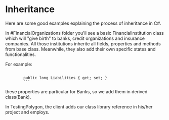 # Inheritance

Here are some good examples explaining the process of inheritance in C#.

In #FinancialOrganizations folder you'll see a basic FinancialInstitution class which will "give birth" to banks, credit organizations and insurance companies.
All those institutions inherite all fields, properties and methods from base class. Meanwhile, they also add their own specific states and functionalities.

For example:  
 ```cs  public long Assets { get; set; }
 ```
            public long Liabilities { get; set; } 
            ```
these properties are particular for Banks, so we add them in derived class(Bank).

In TestingPolygon, the client adds our class library reference in his/her project and employs.

